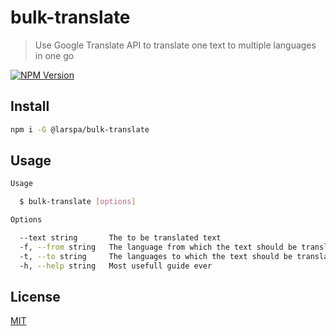 # bulk-translate

> Use Google Translate API to translate one text to multiple languages in one go

[![NPM Version][npm-image]][npm-url]

## Install

```bash
npm i -G @larspa/bulk-translate
```

## Usage
```bash
Usage

  $ bulk-translate [options]

Options

  --text string       The to be translated text
  -f, --from string   The language from which the text should be translated (ISO codes only)
  -t, --to string     The languages to which the text should be translated (ISO codes only)
  -h, --help string   Most usefull guide ever

```

## License

[MIT](http://vjpr.mit-license.org)

[npm-image]: https://img.shields.io/npm/v/@larspa/bulk-translate.svg
[npm-url]: https://npmjs.org/package/@larspa/bulk-translate